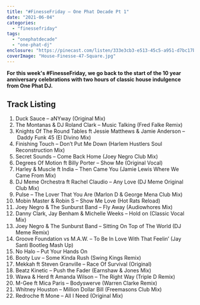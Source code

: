 ```yaml
---
title: "#FinesseFriday – One Phat Decade Pt 1"
date: "2021-06-04"
categories: 
  - "finessefriday"
tags: 
  - "onephatdecade"
  - "one-phat-dj"
enclosure: "https://pinecast.com/listen/333e3cb3-e513-45c5-a951-d7bc17b7b232.mp3 173072041 audio/mpeg "
coverImage: "House-Finesse-47-Square.jpg"
---
```


**For this week's #FinesseFriday, we go back to the start of the 10 year anniversary celebrations with two hours of classic house indulgence from One Phat DJ.**

## Track Listing

1. Duck Sauce – aNYway (Original Mix)
2. The Montanas & DJ Roland Clark – Music Talking (Fred Falke Remix)
3. Knights Of The Round Tables ft Jessie Matthews & Jamie Anderson – Daddy Funk 45 (El Divino Mix)
4. Finishing Touch – Don’t Put Me Down (Harlem Hustlers Soul Reconstruction Mix)
5. Secret Sounds – Come Back Home (Joey Negro Club Mix)
6. Degrees Of Motion ft Billy Porter – Show Me (Original Vocal)
7. Harley & Muscle ft India – Then Came You (Jamie Lewis Where We Came From Mix)
8. DJ Meme Orchestra ft Rachel Claudio – Any Love (DJ Meme Original Club Mix)
9. Pulse – The Lover That You Are (Marlon D & George Mena Club Mix)
10. Mobin Master & Robin S – Show Me Love (Hot Rats Reload)
11. Joey Negro & The Sunburst Band – Fly Away (Audiowhores Mix)
12. Danny Clark, Jay Benham & Michelle Weeks – Hold on (Classic Vocal Mix)
13. Joey Negro & The Sunburst Band – Sitting On Top of The World (DJ Meme Remix)
14. Groove Foundation vs M.A.W. – To Be In Love With That Feelin’ (Jay Santi Bootleg Mash Up)
15. No Halo – Put Your Hands On
16. Booty Luv – Some Kinda Rush (Swing Kings Remix)
17. Mekkah ft Steven Granville – Race Of Survival (Original)
18. Beatz Kinetic – Push the Fader (Earnshaw & Jones Mix)
19. Wawa & Herd ft Amanda Wilson – The Right Way (Triple D Remix)
20. M-Gee ft Mica Paris – Bodyswerve (Warren Clarke Remix)
21. Whitney Houston – Million Dollar Bill (Freemasons Club Mix)
22. Redroche ft Mone – All I Need (Original Mix)
